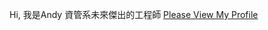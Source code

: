 <!---
AndyLiao515/AndyLiao515 is a ✨ special ✨ repository because its `README.md` (this file) appears on your GitHub profile.
You can click the Preview link to take a look at your changes.
--->
Hi, 我是Andy 資管系未來傑出的工程師 
[Please View My Profile](https://andyliao515.github.io/)

